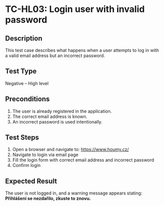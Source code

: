 # TC-HL03: Login user with invalid password

## Description
This test case describes what happens when a user attempts to log in with a valid email address but an incorrect password.

## Test Type
Negative – High level

## Preconditions
1. The user is already registered in the application.
2. The correct email address is known.
3. An incorrect password is used intentionally.

## Test Steps
1. Open a browser and navigate to: https://www.houmy.cz/
2. Navigate to login via email page
3. Fill the login form with correct email address and incorrect password 
4. Confirm login

## Expected Result
The user is not logged in, and a warning message appears stating:  
**Přihlášení se nezdařilo, zkuste to znovu.**
